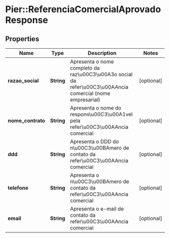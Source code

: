 # Pier::ReferenciaComercialAprovadoResponse

## Properties
Name | Type | Description | Notes
------------ | ------------- | ------------- | -------------
**razao_social** | **String** | Apresenta o nome completo da raz\u00C3\u00A3o social da refer\u00C3\u00AAncia comercial (nome empresarial) | [optional] 
**nome_contrato** | **String** | Apresenta o nome do respons\u00C3\u00A1vel pela refer\u00C3\u00AAncia comercial | [optional] 
**ddd** | **String** | Apresenta o DDD do n\u00C3\u00BAmero de contato da refer\u00C3\u00AAncia comercial | [optional] 
**telefone** | **String** | Apresenta o n\u00C3\u00BAmero de contato da refer\u00C3\u00AAncia comercial | [optional] 
**email** | **String** | Apresenta o e-mail de contato da refer\u00C3\u00AAncia comercial | [optional] 



